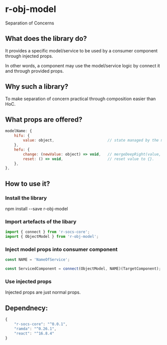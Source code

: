 # r-obj-model

Separation of Concerns

## What does the library do?

It provides a specific model/service to be used by a consumer component through injected props.

In other words, a component may use the model/service logic by connect it and through provided props.

## Why such a library?

To make separation of concern practical through composition easier than HoC.

## What props are offered?

```javascript
modelName: {
    hifu: {
        value: object,                        // state managed by the model.
    },
    hefu: {
        change: (newValue: object) => void,   // mergeDeepRight(value, newValue).
        reset: () => void,                    // reset value to {}.
    },
},
```

## How to use it?

### Install the library

npm install --save r-obj-model

### Import artefacts of the libary

```javascript
import { connect } from 'r-socs-core';
import { ObjectModel } from 'r-obj-model';
```

### Inject model props into consumer component

```javascript
const NAME = 'NameOfService';

const ServicedComponent = connect(ObjectModel, NAME)(TargetComponent);
```

### Use injected props

Injected props are just normal props.

## Dependnecy:

```javascript
{
    "r-socs-core": "^0.0.1",
    "ramda": "^0.26.1",
    "react": "^16.8.4"
}
```
